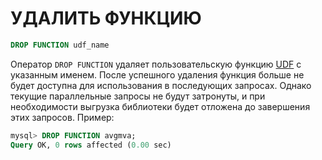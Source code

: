 # УДАЛИТЬ ФУНКЦИЮ

```sql
DROP FUNCTION udf_name
```

Оператор `DROP FUNCTION` удаляет пользовательскую функцию [UDF](../../../Extensions/UDFs_and_Plugins/UDF.md) с указанным именем. После успешного удаления функция больше не будет доступна для использования в последующих запросах. Однако текущие параллельные запросы не будут затронуты, и при необходимости выгрузка библиотеки будет отложена до завершения этих запросов. Пример:

```sql
mysql> DROP FUNCTION avgmva;
Query OK, 0 rows affected (0.00 sec)
```
<!-- proofread -->
